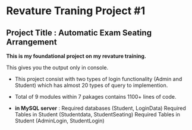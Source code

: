 # Revature Traning Project #1

 ## **Project Title : Automatic Exam Seating Arrangement**
**This is my foundational project on my revature training.**

This gives you the output only in console.

- This project consist with two types of login functionality (Admin and Student) which has almost 20 types of query to implemention.

- Total of 9 modules within 7 pakages contains 1100+ lines of code.

- **in MySQL server** :
Required databases (Student, LoginData)
Required Tables in Student (Studentdata, StudentSeating)
Required Tables in Student (AdminLogin, StudentLogin)
